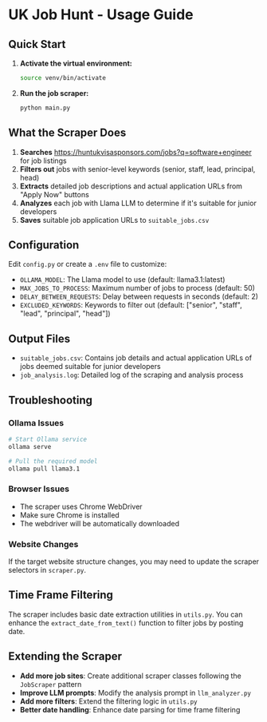 # UK Job Hunt - Usage Guide

## Quick Start

1. **Activate the virtual environment:**

   ```bash
   source venv/bin/activate
   ```

2. **Run the job scraper:**
   ```bash
   python main.py
   ```

## What the Scraper Does

1. **Searches** https://huntukvisasponsors.com/jobs?q=software+engineer for job listings
2. **Filters out** jobs with senior-level keywords (senior, staff, lead, principal, head)
3. **Extracts** detailed job descriptions and actual application URLs from "Apply Now" buttons
4. **Analyzes** each job with Llama LLM to determine if it's suitable for junior developers
5. **Saves** suitable job application URLs to `suitable_jobs.csv`

## Configuration

Edit `config.py` or create a `.env` file to customize:

- `OLLAMA_MODEL`: The Llama model to use (default: llama3.1:latest)
- `MAX_JOBS_TO_PROCESS`: Maximum number of jobs to process (default: 50)
- `DELAY_BETWEEN_REQUESTS`: Delay between requests in seconds (default: 2)
- `EXCLUDED_KEYWORDS`: Keywords to filter out (default: ["senior", "staff", "lead", "principal", "head"])

## Output Files

- `suitable_jobs.csv`: Contains job details and actual application URLs of jobs deemed suitable for junior developers
- `job_analysis.log`: Detailed log of the scraping and analysis process

## Troubleshooting

### Ollama Issues

```bash
# Start Ollama service
ollama serve

# Pull the required model
ollama pull llama3.1
```

### Browser Issues

- The scraper uses Chrome WebDriver
- Make sure Chrome is installed
- The webdriver will be automatically downloaded

### Website Changes

If the target website structure changes, you may need to update the scraper selectors in `scraper.py`.

## Time Frame Filtering

The scraper includes basic date extraction utilities in `utils.py`. You can enhance the `extract_date_from_text()` function to filter jobs by posting date.

## Extending the Scraper

- **Add more job sites**: Create additional scraper classes following the `JobScraper` pattern
- **Improve LLM prompts**: Modify the analysis prompt in `llm_analyzer.py`
- **Add more filters**: Extend the filtering logic in `utils.py`
- **Better date handling**: Enhance date parsing for time frame filtering
